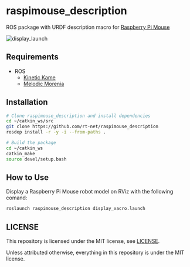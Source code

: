 # raspimouse_description

ROS package with URDF description macro for [Raspberry Pi Mouse](https://www.rt-net.jp/products/raspimouse2?lang=en)

![display_launch](https://github.com/rt-net/raspimouse_description/blob/image/display_launch.png)

## Requirements

- ROS
  - [Kinetic Kame](http://wiki.ros.org/kinetic/Installation/Ubuntu)
  - [Melodic Morenia](http://wiki.ros.org/melodic/Installation/Ubuntu)

## Installation

```sh
# Clone raspimouse_description and install dependencies
cd ~/catkin_ws/src
git clone https://github.com/rt-net/raspimouse_description
rosdep install -r -y -i --from-paths .

# Build the package
cd ~/catkin_ws
catkin_make
source devel/setup.bash
```

## How to Use

Display a Raspberry Pi Mouse robot model on RViz with the following comand:

```sh
roslaunch raspimouse_description display_xacro.launch 
```

## LICENSE

This repository is licensed under the MIT license, see [LICENSE](./LICENSE).

Unless attributed otherwise, everything in this repository is under the MIT license.
